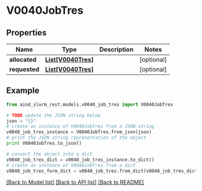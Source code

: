 # V0040JobTres


## Properties

Name | Type | Description | Notes
------------ | ------------- | ------------- | -------------
**allocated** | [**List[V0040Tres]**](V0040Tres.md) |  | [optional] 
**requested** | [**List[V0040Tres]**](V0040Tres.md) |  | [optional] 

## Example

```python
from aind_slurm_rest.models.v0040_job_tres import V0040JobTres

# TODO update the JSON string below
json = "{}"
# create an instance of V0040JobTres from a JSON string
v0040_job_tres_instance = V0040JobTres.from_json(json)
# print the JSON string representation of the object
print V0040JobTres.to_json()

# convert the object into a dict
v0040_job_tres_dict = v0040_job_tres_instance.to_dict()
# create an instance of V0040JobTres from a dict
v0040_job_tres_form_dict = v0040_job_tres.from_dict(v0040_job_tres_dict)
```
[[Back to Model list]](../README.md#documentation-for-models) [[Back to API list]](../README.md#documentation-for-api-endpoints) [[Back to README]](../README.md)


